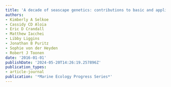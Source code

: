 ```yaml
---
title: 'A decade of seascape genetics: contributions to basic and applied marine connectivity'
authors:
- Kimberly A Selkoe
- Cassidy CD Aloia
- Eric D Crandall
- Matthew Iacchei
- Libby Liggins
- Jonathan B Puritz
- Sophie von der Heyden
- Robert J Toonen
date: '2016-01-01'
publishDate: '2024-05-20T14:26:19.257896Z'
publication_types:
- article-journal
publication: '*Marine Ecology Progress Series*'
---
```

